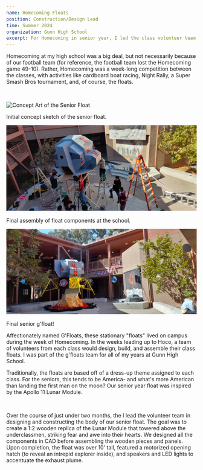 ```yaml
---
name: Homecoming Floats
position: Construction/Design Lead
time: Summer 2024
organization: Gunn High School
excerpt: For Homecoming in senior year, I led the class volunteer team to construct and build our 'float' - a 2:1 wooden replica of the Moon Lander.
---
```

<p>Homecoming at my high school was a big deal, but not necessarily because of our football team (for reference, the football team lost the Homecoming game 49-10). Rather, Homecoming was a week-long competition between the classes, with activities like cardboard boat racing, Night Rally, a Super Smash Bros tournament, and, of course, the floats.</p>
<p>&nbsp;</p>
<div class="proj-photo-wrapper">
  <div class="proj-photo">
    <img src="../../assets/images/float_concept.jpg" alt="Concept Art of the Senior Float" style="place-self: center;">
    <p> Initial concept sketch of the senior float. </p>  
  </div>
  
  <div class="proj-photo">
    <img src="../assets/images/float_construction.jpg" alt="Construction of the float." style="place-self: center;">
    <p> Final assembly of float components at the school. </p>  
  </div>
  
  <div class="proj-photo">
    <img src="../assets/images/float_finished.jpg" alt="Finished float." style="place-self: center;">
    <p> Final senior g'float! </p>  
  </div>

</div>
 
<p>Affectionately named G'Floats, these stationary "floats" lived on campus during the week of Homecoming. In the weeks leading up to Hoco, a team of volunteers from each class would design, build, and assemble their class floats. I was part of the g'floats team for all of my years at Gunn High School.</p>
<p>Traditionally, the floats are based off of a dress-up theme assigned to each class. For the seniors, this tends to be America- and what's more American than landing the first man on the moon? Our senior year float was inspired by the Apollo 11 Lunar Module.</p>
<p>&nbsp;</p>
<p>Over the course of just under two months, the I lead the volunteer team in designing and constructing the body of our senior float. The goal was to create a 1:2 wooden replica of the Lunar Module that towered above the underclassmen, striking fear and awe into their hearts. We designed all the components in CAD before assembling the wooden pieces and panels. Upon completion, the float was over 10' tall, featured a motorized opening hatch (to reveal an intrepid explorer inside), and speakers and LED lights to accentuate the exhaust plume.</p>

